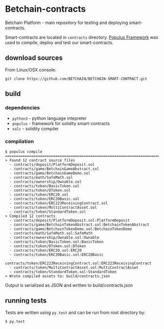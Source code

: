 # Betchain-contracts

Betchain Platform - main repository for testing and deploying smart-contracts.

Smart-contracts are located in `contracts` directory.
[Populus Framework](https://github.com/BETCHAIN/BETCHAIN-SMART-CONTRACT.git "populus github repository") was used to compile, deploy and test our smart-contracts.

## download sources

From Linux/OSX console:
```
git clone https://github.com/BETCHAIN/BETCHAIN-SMART-CONTRACT.git
```

## build

### dependencies

- `python3` - python language intepreter
- `populus` - framework for solidity smart-contracts
- `solc` - solidity compiler

### compilation

```
$ populus compile
==========================================================================
> Found 12 contract source files
  - contracts/deposit/PlatformDeposit.sol
  - contracts/game/BetchainGameAbstract.sol
  - contracts/game/BetchainGameDemo.sol
  - contracts/math/SafeMath.sol
  - contracts/ownership/Ownable.sol
  - contracts/token/BasicToken.sol
  - contracts/token/DToken.sol
  - contracts/token/ERC20.sol
  - contracts/token/ERC20Basic.sol
  - contracts/token/ERC223ReceivingContract.sol
  - contracts/token/MultiContractAsset.sol
  - contracts/token/StandardToken.sol
> Compiled 12 contracts
  - contracts/deposit/PlatformDeposit.sol:PlatformDeposit
  - contracts/game/BetchainTokenAbstract.sol:BetchainTokenAbstract
  - contracts/game/BetchainTokenDemo.sol:BetchainTokenDemo
  - contracts/math/SafeMath.sol:SafeMath
  - contracts/ownership/Ownable.sol:Ownable
  - contracts/token/BasicToken.sol:BasicToken
  - contracts/token/DToken.sol:DToken
  - contracts/token/ERC20.sol:ERC20
  - contracts/token/ERC20Basic.sol:ERC20Basic
  - contracts/token/ERC223ReceivingContract.sol:ERC223ReceivingContract
  - contracts/token/MultiContractAsset.sol:MultiContractAsset
  - contracts/token/StandardToken.sol:StandardToken
> Wrote compiled assets to: build/contracts.json

```

Output is serialized as JSON and written to build/contracts.json

## running tests

Tests are written using `py.test` and can be run from root directory by:

```
$ py.test
```
